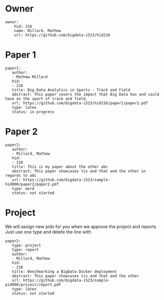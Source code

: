# Owner

```
owner:
    hid: 216
    name: Millard, Mathew
    url: https://github.com/bigdata-i523/hid216
```

# Paper 1

```
paper1:
   author: 
   - Mathew Millard
   hid:
   - 216
   title: Big Data Analytics in Sports - Track and Field
   abstract: This paper covers the impact that Big Data has and could have on the sport of track and field.
   url: https://github.com/bigdata-i523/hid216/paper1/paper1.pdf
   type: latex
   status: in progress
```
   
# Paper 2

```
paper2:
   author: 
   - Millard, Mathew
   hid:
   - 216
   title: This is my paper about the other abc
   abstract: This paper showcases tis and that and the other in regards to abc
   url: https://github.com/bigdata-i523/sample-hid000/paper2/paper2.pdf
   type: word
   status: not started
```

# Project 

We will assign new pids for you when we approve the project and reports   
Just use one type and delete the line with 

```
paper2:
   type: project
   type: report
   author: 
   - Millard, Mathew
   hid:
   - 216
   title: Benchmarking a BigData Docker deployment
   abstract: This paper showcases tis and that and the other 
   url: https://github.com/bigdata-i523/sample-pid000/project/report.pdf
   type: latex
   status: not started
```
   
